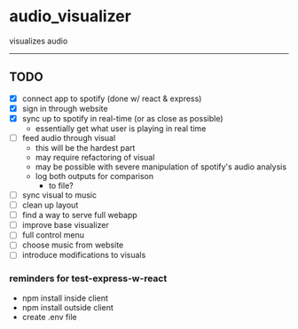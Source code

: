 # audio_visualizer
visualizes audio

---

## TODO
- [x] connect app to spotify (done w/ react & express)
- [x] sign in through website
- [x] sync up to spotify in real-time (or as close as possible)
	- essentially get what user is playing in real time
- [ ] feed audio through visual
	- this will be the hardest part
	- may require refactoring of visual
	- may be possible with severe manipulation of spotify's audio analysis
	- log both outputs for comparison
		- to file?
- [ ] sync visual to music
- [ ] clean up layout
- [ ] find a way to serve full webapp
- [ ] improve base visualizer
- [ ] full control menu
- [ ] choose music from website
- [ ] introduce modifications to visuals

### reminders for test-express-w-react
- npm install inside client
- npm install outside client
- create .env file